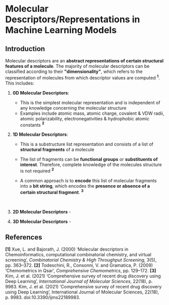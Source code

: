 # Molecular Descriptors/Representations in Machine Learning Models

## Introduction

Molecular descriptors are an **abstract representations of certain structural features of a molecule**. The majority of molecular descriptors can be classified according to their **"dimensionality"**, which refers to the representation of molecules from which descriptor values are computed **<sup>1</sup>**. This includes:

1. **0D Molecular Descriptors**:
   * This is the simplest molecular representation and is independent of any knowledge concerning the molecular structure
   * Examples include atomic mass, atomic charge, covalent & VDW radii, atomic polarizability, electronegativities & hydrophobic atomic constants **<sup>2</sup>**
2. **1D Molecular Descriptors**:
   * This is a substructure list representation and consists of a list of **structural fragments** of a molecule
   * The list of fragments can be **functional groups** or **substituents of interest**. Therefore, complete knowledge of the molecules structure is not required **<sup>2</sup>**
   * A common approach is to **encode** this list of molecular fragments into a **bit string**, which encodes the **presence or absence of a certain structural fragment**. **<sup>3</sup>** 

        <br>
        <div align="center">
          <img src="", alt=""/>
        </div>

3. **2D Molecular Descriptors** - 
4. **3D Molecular Descriptors** - 

## References

**[1]** Xue, L. and Bajorath, J. (2000) ‘Molecular descriptors in Chemoinformatics, computational combinatorial chemistry, and virtual screening’, *Combinatorial Chemistry & High Throughput Screening*, 3(5), pp. 363–372.
**[2]** Todeschini, R., Consonni, V. and Gramatica, P. (2009) ‘Chemometrics in Qsar’, *Comprehensive Chemometrics*, pp. 129–172.
**[3]** Kim, J. et al. (2021) ‘Comprehensive survey of recent drug discovery using Deep Learning’, *International Journal of Molecular Sciences*, 22(18), p. 9983.
Kim, J. et al. (2021) ‘Comprehensive survey of recent drug discovery using Deep Learning’, International Journal of Molecular Sciences, 22(18), p. 9983. doi:10.3390/ijms22189983. 